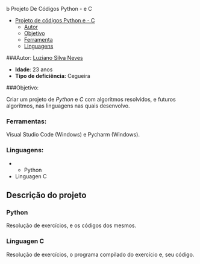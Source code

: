 b Projeto De Códigos Python - e C

- [Projeto de códigos Python e - C](#projeto-de-códigos-python---e-c)
    - [Autor](#autor)
    - [Objetivo](#objetivo)
    - [Ferramenta](#ferramenta)
    - [Linguagens](#linguagens)

###Autor:
[Luziano Silva Neves](https://github.com/LuzianoSilva)
- **Idade**: 23 anos
- **Tipo de deficiência:** Cegueira

###Objetivo:

Criar um projeto de *Python* e *C* com algoritmos resolvidos, e futuros algoritmos, nas linguagens nas quais desenvolvo.

### Ferramentas:

Visual Studio Code (Windows) e Pycharm (Windows).
### Linguagens:

- - Python
- Linguagen C

## Descrição do projeto

### Python

Resolução de exercícios, e os códigos dos mesmos.

### Linguagen C

Resolução de exercícios, o programa compilado do exercício e, seu código.
